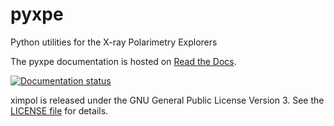 # pyxpe

Python utilities for the X-ray Polarimetry Explorers

The pyxpe documentation is hosted on [Read the Docs](http://pyxpe.readthedocs.org/en/latest/).

[![Documentation status](https://readthedocs.org/projects/pyxpe/badge/?version=latest)](https://readthedocs.org/projects/pyxpe/?badge=latest)



ximpol is released under the GNU General Public License Version 3. See the
[LICENSE file](https://github.com/lucabaldini/pyxpe/blob/master/LICENSE)
for details.
